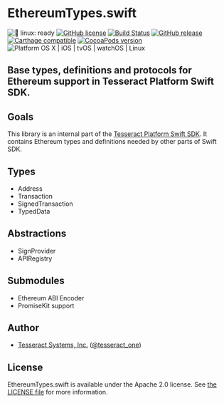 # EthereumTypes.swift

![🐧 linux: ready](https://img.shields.io/badge/%F0%9F%90%A7%20linux-ready-red.svg)
[![GitHub license](https://img.shields.io/badge/license-Apache%202.0-lightgrey.svg)](https://raw.githubusercontent.com/tesseract-one/EthereumTypes.swift/master/LICENSE)
[![Build Status](https://travis-ci.com/tesseract-one/EthereumTypes.swift.svg?branch=master)](https://travis-ci.com/tesseract-one/EthereumTypes.swift)
[![GitHub release](https://img.shields.io/github/release/tesseract-one/EthereumTypes.swift.svg)](https://github.com/tesseract-one/EthereumTypes.swift/releases)
[![Carthage compatible](https://img.shields.io/badge/Carthage-compatible-4BC51D.svg?style=flat)](https://github.com/Carthage/Carthage)
[![CocoaPods version](https://img.shields.io/cocoapods/v/EthereumTypes.swift.svg)](https://cocoapods.org/pods/EthereumTypes.swift)
![Platform OS X | iOS | tvOS | watchOS | Linux](https://img.shields.io/badge/platform-Linux%20%7C%20OS%20X%20%7C%20iOS%20%7C%20tvOS%20%7C%20watchOS-orange.svg)

## Base types, definitions and protocols for Ethereum support in Tesseract Platform Swift SDK.

## Goals

This library is an internal part of the [Tesseract Platform Swift SDK](https://github.com/tesseract-one/). It contains Ethereum types and definitions needed by other parts of Swift SDK.

## Types

* Address
* Transaction
* SignedTransaction
* TypedData

## Abstractions

* SignProvider
* APIRegistry

## Submodules

* Ethereum ABI Encoder
* PromiseKit support

## Author

 - [Tesseract Systems, Inc.](mailto:info@tesseract.one)
   ([@tesseract_one](https://twitter.com/tesseract_one))

## License

EthereumTypes.swift is available under the Apache 2.0 license. See [the LICENSE file](./LICENSE) for more information.
